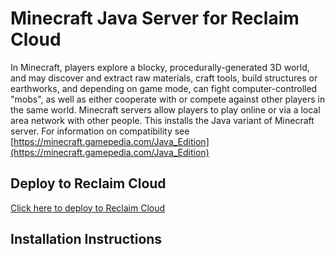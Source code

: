 # Minecraft Java Server for Reclaim Cloud
In Minecraft, players explore a blocky, procedurally-generated 3D world, and may discover and extract raw materials, craft tools, build structures or earthworks, and depending on game mode, can fight computer-controlled "mobs", as well as either cooperate with or compete against other players in the same world. Minecraft servers allow players to play online or via a local area network with other people. This installs the Java variant of Minecraft server. For information on compatibility see [https://minecraft.gamepedia.com/Java_Edition](https://minecraft.gamepedia.com/Java_Edition)

## Deploy to Reclaim Cloud
[Click here to deploy to Reclaim Cloud](https://app.my.reclaim.cloud/?app=minecraft-java)

## Installation Instructions
